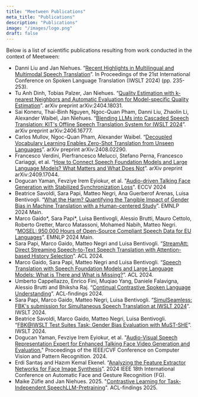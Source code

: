 ```yaml
---
title: "Meetween Publications"
meta_title: "Publications"
description: "Publications"
image: "/images/logo.png"
draft: false
---
```

Below is a list of scientific publications resulting from work conducted in the context of Meetween:

- Danni Liu and Jan Niehues. “[Recent Highlights in Multilingual and Multimodal Speech Translation](https://aclanthology.org/2024.iwslt-1.29.pdf)”. In Proceedings of the 21st International Conference on Spoken Language Translation (IWSLT 2024) (pp. 235-253).
- Tu Anh Dinh, Tobias Palzer, Jan Niehues. “[Quality Estimation with k-nearest Neighbors and Automatic Evaluation for Model-specific Quality Estimation](https://arxiv.org/pdf/2404.18031)”. arXiv preprint arXiv:2404.18031.
- Sai Koneru, Thai-Binh Nguyen, Ngoc-Quan Pham, Danni Liu, Zhaolin Li, Alexander Waibel, Jan Niehues. “[Blending LLMs into Cascaded Speech Translation: KIT's Offline Speech Translation System for IWSLT 2024](https://arxiv.org/pdf/2406.16777)”. arXiv preprint arXiv:2406.16777.
- Carlos Mullov, Ngoc-Quan Pham, Alexander Waibel. “[Decoupled Vocabulary Learning Enables Zero-Shot Translation from Unseen Languages](https://arxiv.org/pdf/2408.02290)”. arXiv preprint arXiv:2408.02290.
- Francesco Verdini, Pierfrancesco Melucci, Stefano Perna, Francesco Cariaggi, et al. “[How to Connect Speech Foundation Models and Large Language Models? What Matters and What Does Not](https://arxiv.org/pdf/2409.17044)”. arXiv preprint arXiv:2409.17044.
- Dogucan Yaman, Fevziye Irem Eyiokur, et al. "[Audio-driven Talking Face Generation with Stabilized Synchronization Loss](https://www.ecva.net/papers/eccv_2024/papers_ECCV/papers/02950.pdf)". ECCV 2024
- Beatrice Savoldi, Sara Papi, Matteo Negri, Ana Guerberof Arenas, Luisa Bentivogli. “[What the Harm? Quantifying the Tangible Impact of Gender Bias in Machine Translation with a Human-centered Study](https://arxiv.org/pdf/2410.00545)”. EMNLP 2024 Main.
- Marco Gaido*, Sara Papi*, Luisa Bentivogli, Alessio Brutti, Mauro Cettolo, Roberto Gretter, Marco Matassoni, Mohamed Nabih, Matteo Negri. “[MOSEL: 950,000 Hours of Open-Source Compliant Speech Data for EU Languages](https://arxiv.org/pdf/2410.01036)”. EMNLP 2024 Main.
- Sara Papi, Marco Gaido, Matteo Negri and Luisa Bentivogli. “[StreamAtt: Direct Streaming Speech-to-Text Speech Translation with Attention-based History Selection](https://arxiv.org/pdf/2406.06097)”. ACL 2024.
- Marco Gaido, Sara Papi, Matteo Negri and Luisa Bentivogli. “[Speech Translation with Speech Foundation Models and Large Language Models: What is There and What is Missing?](https://arxiv.org/pdf/2402.12025)”. ACL 2024.
- Umberto Cappellazzo, Enrico Fini, Muqiao Yang, Daniele Falavigna, Alessio Brutti and Bhiksha Raj. “[Continual Contrastive Spoken Language Understanding](https://arxiv.org/pdf/2310.02699)”. ACL-findings 2024.
- Sara Papi, Marco Gaido, Matteo Negri, Luisa Bentivogli. “[SimulSeamless: FBK's submission for Simultaneous Speech Translation at IWSLT 2024](https://arxiv.org/pdf/2406.14177)”. IWSLT 2024.
- Beatrice Savoldi, Marco Gaido, Matteo Negri, Luisa Bentivogli. “[FBK@IWSLT Test Suites Task: Gender Bias Evaluation with MuST-SHE](https://aclanthology.org/2024.iwslt-1.10.pdf)”. IWSLT 2024.
- Dogucan Yaman, Fevziye Irem Eyiokur, et al. "[Audio-Visual Speech Representation Expert for Enhanced Talking Face Video Generation and Evaluation.](https://openaccess.thecvf.com/content/CVPR2024W/NTIRE/papers/Yaman_Audio-Visual_Speech_Representation_Expert_for_Enhanced_Talking_Face_Video_Generation_CVPRW_2024_paper.pdf)" Proceedings of the IEEE/CVF Conference on Computer Vision and Pattern Recognition. 2024.
- Erdi Sarıtaş and Hazım Kemal Ekenel. “[Analyzing the Feature Extractor Networks for Face Image Synthesis](https://arxiv.org/pdf/2406.02153)”. 2024 IEEE 18th International Conference on Automatic Face and Gesture Recognition (FG). 
- Maike Züfle and Jan Niehues. 2025. "[Contrastive Learning for Task-Independent SpeechLLM-Pretraining](https://aclanthology.org/2025.findings-acl.445/)". ACL-findings 2025.
